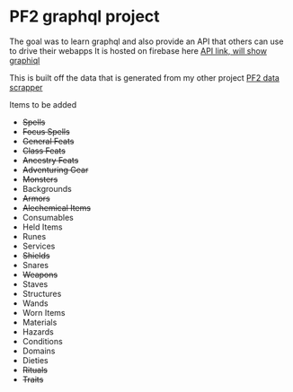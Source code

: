 # PF2 graphql project

The goal was to learn graphql and also provide an API that others can use to drive their webapps
It is hosted on firebase here [API link, will show graphiql](https://us-central1-pf2-graphql.cloudfunctions.net/api/graphql)

This is built off the data that is generated from my other project [PF2 data scrapper](https://github.com/jimbarnesrtp/pf2)

Items to be added
* ~~Spells~~
* ~~Focus Spells~~
* ~~General Feats~~
* ~~Class Feats~~
* ~~Ancestry Feats~~
* ~~Adventuring Gear~~
* ~~Monsters~~
* Backgrounds
* ~~Armors~~
* ~~Alechemical Items~~
* Consumables
* Held Items
* Runes
* Services
* ~~Shields~~
* Snares 
* ~~Weapons~~
* Staves
* Structures
* Wands
* Worn Items
* Materials
* Hazards
* Conditions
* Domains
* Dieties
* ~~Rituals~~
* ~~Traits~~



